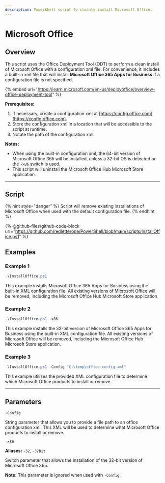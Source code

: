 ```yaml
---
description: PowerShell script to cleanly install Microsoft Office.
---
```


# Microsoft Office

## Overview

This script uses the Office Deployment Tool (ODT) to perform a clean install of Microsoft Office with a configuration xml file. For convenience, it includes a built-in xml file that will install **Microsoft Office 365 Apps for Business** if a configuration file is not specified.

{% embed url="https://learn.microsoft.com/en-us/deployoffice/overview-office-deployment-tool" %}

**Prerequisites:**

1. If necessary, create a configuration xml at [https://config.office.com](https://config.office.com).
2. Store the configuration xml in a location that will be accessible to the script at runtime.
3. Notate the path of the configuration xml.

**Notes:**

* When using the built-in configuration xml, the 64-bit version of Microsoft Office 365 will be installed, unless a 32-bit OS is detected or the `-x86` switch is used.
* This script will uninstall the Microsoft Office Hub Microsoft Store application.

***

## Script

{% hint style="danger" %}
Script will remove existing installations of Microsoft Office when used with the default configuration file.
{% endhint %}

{% @github-files/github-code-block url="https://github.com/redletterone/PowerShell/blob/main/scripts/InstallOffice.ps1" %}

## Examples

### Example 1

```powershell
.\InstallOffice.ps1
```

This example installs Microsoft Office 365 Apps for Business using the built-in XML configuration file. All existing versions of Microsoft Office will be removed, including the Microsoft Office Hub Microsoft Store application.

### Example 2

```powershell
.\InstallOffice.ps1 -x86
```

This example installs the 32-bit version of Microsoft Office 365 Apps for Business using the built-in XML configuration file. All existing versions of Microsoft Office will be removed, including the Microsoft Office Hub Microsoft Store application.

### Example 3

```powershell
.\InstallOffice.ps1 -Config "C:\temp\office-config.xml"
```

This example utilizes the provided XML configuration file to determine which Microsoft Office products to install or remove.

***

## Parameters

`-Config`

String parameter that allows you to provide a file path to an office configuration xml. This XML will be used to determine what Microsoft Office products to install or remove.



`-x86`

**Aliases:** `-32`, `-32bit`

Switch parameter that allows the installation of the 32-bit version of Microsoft Office 365.&#x20;

**Note:** This parameter is ignored when used with `-Config`.
